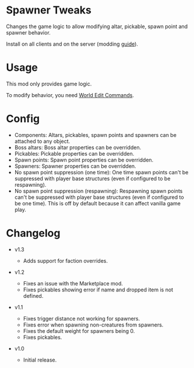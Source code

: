 # Spawner Tweaks

Changes the game logic to allow modifying altar, pickable, spawn point and spawner behavior.

Install on all clients and on the server (modding [guide](https://youtu.be/L9ljm2eKLrk)).

# Usage

This mod only provides game logic.

To modify behavior, you need [World Edit Commands](https://valheim.thunderstore.io/package/JereKuusela/World_Edit_Commands/).

# Config

- Components: Altars, pickables, spawn points and spawners can be attached to any object.
- Boss altars: Boss altar properties can be overridden.
- Pickables: Pickable properties can be overridden.
- Spawn points: Spawn point properties can be overridden.
- Spawners: Spawner properties can be overridden.
- No spawn point suppression (one time): One time spawn points can't be suppressed with player base structures (even if configured to be respawning).
- No spawn point suppression (respawning): Respawning spawn points can't be suppressed with player base structures (even if configured to be one time). This is off by default because it can affect vanilla game play.

# Changelog

- v1.3
	- Adds support for faction overrides.

- v1.2
	- Fixes an issue with the Marketplace mod.
	- Fixes pickables showing error if name and dropped item is not defined.

- v1.1
	- Fixes trigger distance not working for spawners.
	- Fixes error when spawning non-creatures from spawners.
	- Fixes the default weight for spawners being 0.
	- Fixes pickables.

- v1.0
	- Initial release.
